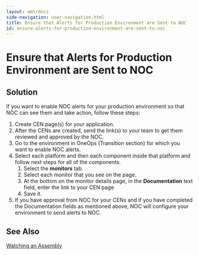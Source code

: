 ```yaml
---
layout: wmt/docs
side-navigation: user-navigation.html
title: Ensure that Alerts for Production Environment are Sent to NOC
id: ensure-alerts-for-production-environment-are-sent-to-noc
---
```


# Ensure that Alerts for Production Environment are Sent to NOC

## Solution

If you want to enable NOC alerts for your production environment so that NOC can see them and take action, follow these steps:


1. Create CEN page(s) for your application.
2. After the CENs are created, send the link(s) to your team to get them reviewed and approved by the NOC.
3. Go to the environment in OneOps (Transition section) for which you want to enable NOC alerts.
4. Select each platform and then each component inside that platform and follow next steps for all of the components.
    1. Select the **monitors** tab.
    2. Select each monitor that you see on the page.
    3. At the bottom on the monitor details page, in the **Documentation** text field, enter the link to your CEN page
    4. Save it.
5. If you have approval from NOC for your CENs and if you have completed the Documentation fields as mentioned above, NOC will configure your environment to send alerts to NOC.

## See Also

<a href="/user/design/watching-an-assembly.html">Watching an Assembly</a>

